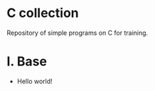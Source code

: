 # C collection
Repository of simple programs on C for training.

<h1>I. Base</h1>
<ul>
  <li>Hello world!</li>
</ul>

